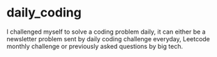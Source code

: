 # daily_coding

I challenged myself to solve a coding problem daily, it can either be a newsletter problem sent by daily coding challenge everyday, Leetcode monthly challenge or previously asked questions by big tech.